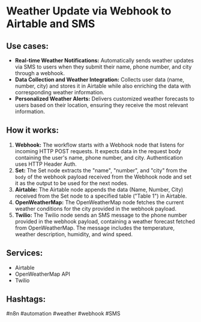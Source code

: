 # Weather Update via Webhook to Airtable and SMS

## Use cases:

*   **Real-time Weather Notifications:** Automatically sends weather updates via SMS to users when they submit their name, phone number, and city through a webhook.
*   **Data Collection and Weather Integration:** Collects user data (name, number, city) and stores it in Airtable while also enriching the data with corresponding weather information.
*   **Personalized Weather Alerts:** Delivers customized weather forecasts to users based on their location, ensuring they receive the most relevant information.

## How it works:

1.  **Webhook:** The workflow starts with a Webhook node that listens for incoming HTTP POST requests. It expects data in the request body containing the user's name, phone number, and city. Authentication uses HTTP Header Auth.
2.  **Set:** The Set node extracts the "name", "number", and "city" from the `body` of the webhook payload received from the Webhook node and set it as the output to be used for the next nodes.
3.  **Airtable:** The Airtable node appends the data (Name, Number, City) received from the Set node to a specified table ("Table 1") in Airtable.
4.  **OpenWeatherMap:** The OpenWeatherMap node fetches the current weather conditions for the city provided in the webhook payload.
5.  **Twilio:** The Twilio node sends an SMS message to the phone number provided in the webhook payload, containing a weather forecast fetched from OpenWeatherMap. The message includes the temperature, weather description, humidity, and wind speed.

## Services:

*   Airtable
*   OpenWeatherMap API
*   Twilio

## Hashtags:

#n8n #automation #weather #webhook #SMS
